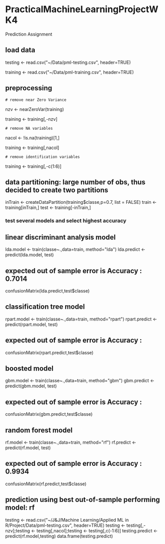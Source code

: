 # PracticalMachineLearningProjectWK4
Prediction Assignment

## load data
testing <- read.csv("~/Data/pml-testing.csv", header=TRUE)

training <- read.csv("~/Data/pml-training.csv", header=TRUE)

## preprocessing
    # remove near Zero Variance
nzv <- nearZeroVar(training)

training <- training[,-nzv]

    # remove NA variables
nacol <- !is.na(training)[1,]

training <- training[,nacol]
    
    # remove identification variables
training <- training[,-c(1:6)]

## data partitioning: large number of obs, thus decided to create two partitions
inTrain <- createDataPartition(training$classe,p=0.7, list = FALSE)
train <- training[inTrain,]
test <- training[-inTrain,]

### test several models and select highest accuracy 

## linear discriminant analysis model
lda.model <- train(classe~.,data=train, method="lda")
lda.predict <- predict(lda.model, test)
## expected out of sample error is Accuracy : 0.7014  
confusionMatrix(lda.predict,test$classe)

## classification tree model
rpart.model <- train(classe~.,data=train, method="rpart")
rpart.predict <- predict(rpart.model, test)
## expected out of sample error is Accuracy :    
confusionMatrix(rpart.predict,test$classe)

## boosted model
gbm.model <- train(classe~.,data=train, method="gbm")
gbm.predict <- predict(gbm.model, test)
## expected out of sample error is Accuracy :    
confusionMatrix(gbm.predict,test$classe)

## random forest model
rf.model <- train(classe~.,data=train, method="rf")
rf.predict <- predict(rf.model, test)
## expected out of sample error is Accuracy : 0.9934   
confusionMatrix(rf.predict,test$classe)

## prediction using best out-of-sample performing model: rf
testing <- read.csv("~/J&J/Machine Learning/Applied ML in R/Project/Data/pml-testing.csv", header=TRUE)
testing <- testing[,-nzv];testing <- testing[,nacol];testing <- testing[,c(-1:6)]
testing.predict <- predict(rf.model,testing)
data.frame(testing.predict)

